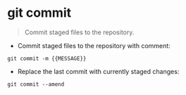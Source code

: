 # git commit

> Commit staged files to the repository.

- Commit staged files to the repository with comment:

`git commit -m {{MESSAGE}}`

- Replace the last commit with currently staged changes:

`git commit --amend`
